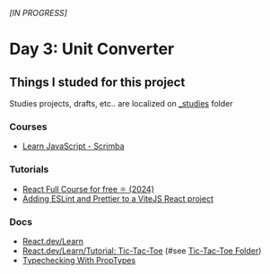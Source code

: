 _[IN PROGRESS]_

# Day 3: Unit Converter

## Things I studed for this project

Studies projects, drafts, etc.. are localized on [\_studies](./_studies) folder

### Courses

- [Learn JavaScript - Scrimba](https://v2.scrimba.com/learn-javascript-c0v)

### Tutorials

- [React Full Course for free ⚛️ (2024)](https://www.youtube.com/watch?v=CgkZ7MvWUAA&t=5905s&ab_channel=BroCode)
- [Adding ESLint and Prettier to a ViteJS React project](https://stackademic.com/blog/adding-eslint-and-prettier-to-a-vitejs-react-project)

### Docs

- [React.dev/Learn](https://react.dev/learn)
- [React.dev/Learn/Tutorial: Tic-Tac-Toe](https://react.dev/learn/tutorial-tic-tac-toe) (#see [Tic-Tac-Toe Folder](./_studies/tic-tac-toe))
- [Typechecking With PropTypes](https://legacy.reactjs.org/docs/typechecking-with-proptypes.html)
